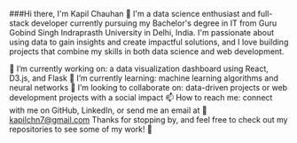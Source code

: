###Hi there, I'm Kapil Chauhan 👋
I'm a data science enthusiast and full-stack developer currently pursuing my Bachelor's degree in IT from Guru Gobind Singh Indraprasth University in Delhi, India. I'm passionate about using data to gain insights and create impactful solutions, and I love building projects that combine my skills in both data science and web development.

🔭 I’m currently working on: a data visualization dashboard using React, D3.js, and Flask
🌱 I’m currently learning: machine learning algorithms and neural networks
👯 I’m looking to collaborate on: data-driven projects or web development projects with a social impact
📫 How to reach me: connect with me on GitHub, LinkedIn, or send me an email at 📧 kapilchn7@gmail.com
Thanks for stopping by, and feel free to check out my repositories to see some of my work! 🚀
